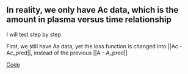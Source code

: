 ## In reality, we only have Ac data, which is the amount in plasma versus time relationship

I will test step by step

First, we still have Aa data, yet the loss function is changed into ||Ac - Ac_pred||, instead of the previous ||A - A_pred||

[Code](https://github.com/yingzibu/ODE/blob/main/experiment/PO/one_compartment/use_Aa_loss_Ac_only.ipynb)
